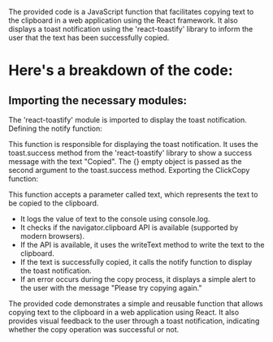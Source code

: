 The provided code is a JavaScript function that facilitates copying text to the clipboard in a web application using the React framework. It also displays a toast notification using the 'react-toastify' library to inform the user that the text has been successfully copied.

# Here's a breakdown of the code:

## Importing the necessary modules:

The 'react-toastify' module is imported to display the toast notification.
Defining the notify function:

This function is responsible for displaying the toast notification.
It uses the toast.success method from the 'react-toastify' library to show a success message with the text "Copied".
The {} empty object is passed as the second argument to the toast.success method.
Exporting the ClickCopy function:

This function accepts a parameter called text, which represents the text to be copied to the clipboard.

- It logs the value of text to the console using console.log.
- It checks if the navigator.clipboard API is available (supported by modern browsers).
- If the API is available, it uses the writeText method to write the text to the clipboard.
- If the text is successfully copied, it calls the notify function to display the toast notification.
- If an error occurs during the copy process, it displays a simple alert to the user with the message "Please try copying again."

The provided code demonstrates a simple and reusable function that allows copying text to the clipboard in a web application using React. It also provides visual feedback to the user through a toast notification, indicating whether the copy operation was successful or not.

